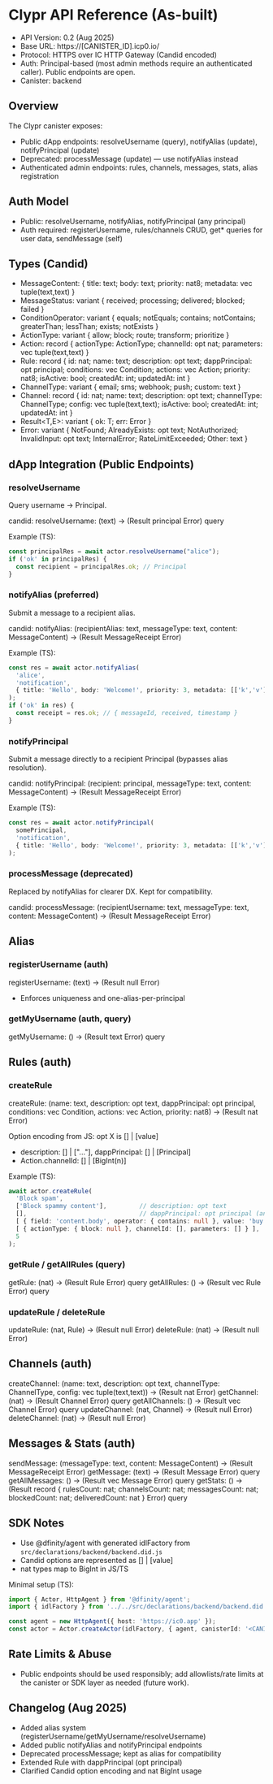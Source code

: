 # Clypr API Reference (As-built)

- API Version: 0.2 (Aug 2025)
- Base URL: https://[CANISTER_ID].icp0.io/
- Protocol: HTTPS over IC HTTP Gateway (Candid encoded)
- Auth: Principal-based (most admin methods require an authenticated caller). Public endpoints are open.
- Canister: backend

## Overview
The Clypr canister exposes:
- Public dApp endpoints: resolveUsername (query), notifyAlias (update), notifyPrincipal (update)
- Deprecated: processMessage (update) — use notifyAlias instead
- Authenticated admin endpoints: rules, channels, messages, stats, alias registration

## Auth Model
- Public: resolveUsername, notifyAlias, notifyPrincipal (any principal)
- Auth required: registerUsername, rules/channels CRUD, get* queries for user data, sendMessage (self)

## Types (Candid)
- MessageContent: { title: text; body: text; priority: nat8; metadata: vec tuple(text,text) }
- MessageStatus: variant { received; processing; delivered; blocked; failed }
- ConditionOperator: variant { equals; notEquals; contains; notContains; greaterThan; lessThan; exists; notExists }
- ActionType: variant { allow; block; route; transform; prioritize }
- Action: record { actionType: ActionType; channelId: opt nat; parameters: vec tuple(text,text) }
- Rule: record { id: nat; name: text; description: opt text; dappPrincipal: opt principal; conditions: vec Condition; actions: vec Action; priority: nat8; isActive: bool; createdAt: int; updatedAt: int }
- ChannelType: variant { email; sms; webhook; push; custom: text }
- Channel: record { id: nat; name: text; description: opt text; channelType: ChannelType; config: vec tuple(text,text); isActive: bool; createdAt: int; updatedAt: int }
- Result<T,E>: variant { ok: T; err: Error }
- Error: variant { NotFound; AlreadyExists: opt text; NotAuthorized; InvalidInput: opt text; InternalError; RateLimitExceeded; Other: text }

## dApp Integration (Public Endpoints)

### resolveUsername
Query username → Principal.

candid:
resolveUsername: (text) -> (Result principal Error) query

Example (TS):
```ts
const principalRes = await actor.resolveUsername("alice");
if ('ok' in principalRes) {
  const recipient = principalRes.ok; // Principal
}
```

### notifyAlias (preferred)
Submit a message to a recipient alias.

candid:
notifyAlias: (recipientAlias: text, messageType: text, content: MessageContent) -> (Result MessageReceipt Error)

Example (TS):
```ts
const res = await actor.notifyAlias(
  'alice',
  'notification',
  { title: 'Hello', body: 'Welcome!', priority: 3, metadata: [['k','v']] }
);
if ('ok' in res) {
  const receipt = res.ok; // { messageId, received, timestamp }
}
```

### notifyPrincipal
Submit a message directly to a recipient Principal (bypasses alias resolution).

candid:
notifyPrincipal: (recipient: principal, messageType: text, content: MessageContent) -> (Result MessageReceipt Error)

Example (TS):
```ts
const res = await actor.notifyPrincipal(
  somePrincipal,
  'notification',
  { title: 'Hello', body: 'Welcome!', priority: 3, metadata: [['k','v']] }
);
```

### processMessage (deprecated)
Replaced by notifyAlias for clearer DX. Kept for compatibility.

candid:
processMessage: (recipientUsername: text, messageType: text, content: MessageContent) -> (Result MessageReceipt Error)

## Alias

### registerUsername (auth)
registerUsername: (text) -> (Result null Error)
- Enforces uniqueness and one-alias-per-principal

### getMyUsername (auth, query)
getMyUsername: () -> (Result text Error) query

## Rules (auth)

### createRule
createRule: (name: text, description: opt text, dappPrincipal: opt principal, conditions: vec Condition, actions: vec Action, priority: nat8) -> (Result nat Error)

Option encoding from JS: opt X is [] | [value]
- description: [] | ["..."], dappPrincipal: [] | [Principal]
- Action.channelId: [] | [BigInt(n)]

Example (TS):
```ts
await actor.createRule(
  'Block spam',
  ['Block spammy content'],         // description: opt text
  [],                               // dappPrincipal: opt principal (any dApp)
  [ { field: 'content.body', operator: { contains: null }, value: 'buy now' } ],
  [ { actionType: { block: null }, channelId: [], parameters: [] } ],
  5
);
```

### getRule / getAllRules (query)
getRule: (nat) -> (Result Rule Error) query
getAllRules: () -> (Result vec Rule Error) query

### updateRule / deleteRule
updateRule: (nat, Rule) -> (Result null Error)
deleteRule: (nat) -> (Result null Error)

## Channels (auth)

createChannel: (name: text, description: opt text, channelType: ChannelType, config: vec tuple(text,text)) -> (Result nat Error)
getChannel: (nat) -> (Result Channel Error) query
getAllChannels: () -> (Result vec Channel Error) query
updateChannel: (nat, Channel) -> (Result null Error)
deleteChannel: (nat) -> (Result null Error)

## Messages & Stats (auth)

sendMessage: (messageType: text, content: MessageContent) -> (Result MessageReceipt Error)
getMessage: (text) -> (Result Message Error) query
getAllMessages: () -> (Result vec Message Error) query
getStats: () -> (Result record { rulesCount: nat; channelsCount: nat; messagesCount: nat; blockedCount: nat; deliveredCount: nat } Error) query

## SDK Notes
- Use @dfinity/agent with generated idlFactory from `src/declarations/backend/backend.did.js`
- Candid options are represented as [] | [value]
- nat types map to BigInt in JS/TS

Minimal setup (TS):
```ts
import { Actor, HttpAgent } from '@dfinity/agent';
import { idlFactory } from '../../src/declarations/backend/backend.did.js';

const agent = new HttpAgent({ host: 'https://ic0.app' });
const actor = Actor.createActor(idlFactory, { agent, canisterId: '<CANISTER_ID>' });
```

## Rate Limits & Abuse
- Public endpoints should be used responsibly; add allowlists/rate limits at the canister or SDK layer as needed (future work).

## Changelog (Aug 2025)
- Added alias system (registerUsername/getMyUsername/resolveUsername)
- Added public notifyAlias and notifyPrincipal endpoints
- Deprecated processMessage; kept as alias for compatibility
- Extended Rule with dappPrincipal (opt principal)
- Clarified Candid option encoding and nat BigInt usage
